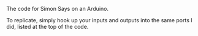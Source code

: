 The code for Simon Says on an Arduino.

To replicate, simply hook up your inputs and outputs into the same ports I did, listed at the top of the code.